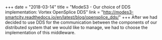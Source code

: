 +++
date = "2018-03-14"
title = "ModeS3 - Our choice of DDS implementation: Vortex OpenSplice DDS"
link = "http://modes3-smartcity.readthedocs.io/en/latest/blog/opensplice_dds/"
+++
After we had decided to use DDS for the communication between the components of our distributed system that we would like to manage, we had to choose the implementation of this middleware. 